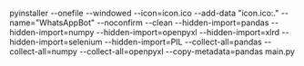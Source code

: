 pyinstaller --onefile --windowed --icon=icon.ico --add-data "icon.ico:." --name="WhatsAppBot" --noconfirm --clean --hidden-import=pandas --hidden-import=numpy --hidden-import=openpyxl --hidden-import=xlrd --hidden-import=selenium --hidden-import=PIL --collect-all=pandas --collect-all=numpy --collect-all=openpyxl --copy-metadata=pandas main.py
